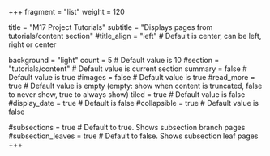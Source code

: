 +++
fragment = "list"
weight = 120

title = "M17 Project Tutorials"
subtitle = "Displays pages from tutorials/content section"
#title_align = "left" # Default is center, can be left, right or center

background = "light"
count = 5 # Default value is 10
#section = "tutorials/content" # Default value is current section
summary = false # Default value is true
#images = false # Default value is true
#read_more = true # Default value is empty (empty: show when content is truncated, false to never show, true to always show)
tiled = true # Default value is false
#display_date = true # Default is false
#collapsible = true # Default value is false

#subsections = true # Default to true. Shows subsection branch pages
#subsection_leaves = true # Default to false. Shows subsection leaf pages
+++
